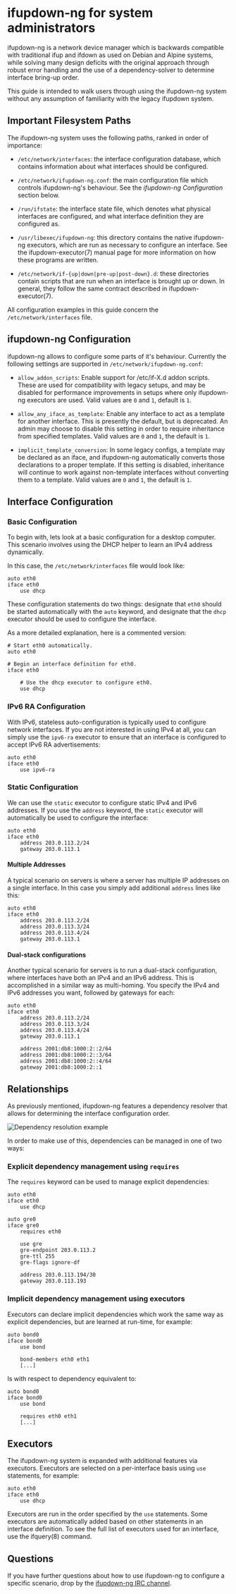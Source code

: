 # ifupdown-ng for system administrators

ifupdown-ng is a network device manager which is backwards
compatible with traditional ifup and ifdown as used on Debian
and Alpine systems, while solving many design deficits with
the original approach through robust error handling and the
use of a dependency-solver to determine interface bring-up
order.

This guide is intended to walk users through using the
ifupdown-ng system without any assumption of familiarity
with the legacy ifupdown system.

## Important Filesystem Paths

The ifupdown-ng system uses the following paths, ranked
in order of importance:

* `/etc/network/interfaces`: the interface configuration
  database, which contains information about what
  interfaces should be configured.

* `/etc/network/ifupdown-ng.conf`: the main configuration
  file which controls ifupdown-ng's behaviour.  See the
  *ifupdown-ng Configuration* section below.

* `/run/ifstate`: the interface state file, which denotes
  what physical interfaces are configured, and what
  interface definition they are configured as.

* `/usr/libexec/ifupdown-ng`: this directory contains the
  native ifupdown-ng executors, which are run as necessary
  to configure an interface.  See the ifupdown-executor(7)
  manual page for more information on how these programs
  are written.

* `/etc/network/if-{up|down|pre-up|post-down}.d`:
  these directories contain scripts that are run when an
  interface is brought up or down.  In general, they follow
  the same contract described in ifupdown-executor(7).

All configuration examples in this guide concern the
`/etc/network/interfaces` file.

## ifupdown-ng Configuration

ifupdown-ng allows to configure some parts of it's behaviour.
Currently the following settings are supported in
`/etc/network/ifupdown-ng.conf`:

* `allow_addon_scripts`: Enable support for /etc/if-X.d addon scripts.
  These are used for compatibility with legacy setups, and may be
  disabled for performance improvements in setups where only
  ifupdown-ng executors are used.  Valid values are `0` and `1`,
  default is `1`.

* `allow_any_iface_as_template`: Enable any interface to act as a
  template for another interface.  This is presently the default,
  but is deprecated.  An admin may choose to disable this setting
  in order to require inheritance from specified templates.
  Valid values are `0` and `1`, the default is `1`.

* `implicit_template_conversion`: In some legacy configs, a template
  may be declared as an iface, and ifupdown-ng automatically converts
  those declarations to a proper template.  If this setting is
  disabled, inheritance will continue to work against non-template
  interfaces without converting them to a template. Valid values
  are `0` and `1`, the default is `1`.

## Interface Configuration

### Basic Configuration

To begin with, lets look at a basic configuration for a
desktop computer.  This scenario involves using the DHCP
helper to learn an IPv4 address dynamically.

In this case, the `/etc/network/interfaces` file would
look like:

```
auto eth0
iface eth0
    use dhcp
```

These configuration statements do two things: designate
that `eth0` should be started automatically with the `auto`
keyword, and designate that the `dhcp` executor should be
used to configure the interface.

As a more detailed explanation, here is a commented version:

```
# Start eth0 automatically.
auto eth0

# Begin an interface definition for eth0.
iface eth0

    # Use the dhcp executor to configure eth0.
    use dhcp
```

### IPv6 RA Configuration

With IPv6, stateless auto-configuration is typically used to
configure network interfaces.  If you are not interested in
using IPv4 at all, you can simply use the `ipv6-ra` executor
to ensure that an interface is configured to accept IPv6 RA
advertisements:

```
auto eth0
iface eth0
    use ipv6-ra
```

### Static Configuration

We can use the `static` executor to configure static IPv4 and
IPv6 addresses.  If you use the `address` keyword, the `static`
executor will automatically be used to configure the interface:

```
auto eth0
iface eth0
    address 203.0.113.2/24
    gateway 203.0.113.1
```

#### Multiple Addresses

A typical scenario on servers is where a server has multiple
IP addresses on a single interface.  In this case you simply
add additional `address` lines like this:

```
auto eth0
iface eth0
    address 203.0.113.2/24
    address 203.0.113.3/24
    address 203.0.113.4/24
    gateway 203.0.113.1
```

#### Dual-stack configurations

Another typical scenario for servers is to run a dual-stack
configuration, where interfaces have both an IPv4 and an IPv6
address.  This is accomplished in a similar way as multi-homing.
You specify the IPv4 and IPv6 addresses you want, followed by
gateways for each:

```
auto eth0
iface eth0
    address 203.0.113.2/24
    address 203.0.113.3/24
    address 203.0.113.4/24
    gateway 203.0.113.1

    address 2001:db8:1000:2::2/64
    address 2001:db8:1000:2::3/64
    address 2001:db8:1000:2::4/64
    gateway 2001:db8:1000:2::1
```

## Relationships

As previously mentioned, ifupdown-ng features a dependency
resolver that allows for determining the interface configuration
order.

![Dependency resolution example](img/dependency-resolution.png)

In order to make use of this, dependencies can be managed in one
of two ways:

### Explicit dependency management using `requires`

The `requires` keyword can be used to manage explicit
dependencies:

```
auto eth0
iface eth0
    use dhcp

auto gre0
iface gre0
    requires eth0

    use gre
    gre-endpoint 203.0.113.2
    gre-ttl 255
    gre-flags ignore-df

    address 203.0.113.194/30
    gateway 203.0.113.193
```

### Implicit dependency management using executors

Executors can declare implicit dependencies which work the same
way as explicit dependencies, but are learned at run-time, for
example:

```
auto bond0
iface bond0
    use bond

    bond-members eth0 eth1
    [...]
```

Is with respect to dependency equivalent to:

```
auto bond0
iface bond0
    use bond

    requires eth0 eth1
    [...]
```

## Executors

The ifupdown-ng system is expanded with additional features via
executors.  Executors are selected on a per-interface basis using
`use` statements, for example:

```
auto eth0
iface eth0
    use dhcp
```

Executors are run in the order specified by the `use` statements.
Some executors are automatically added based on other statements
in an interface definition.  To see the full list of executors
used for an interface, use the ifquery(8) command.

## Questions

If you have further questions about how to use ifupdown-ng to
configure a specific scenario, drop by the
[ifupdown-ng IRC channel](irc://irc.as7007.net/#ifupdown-ng).
